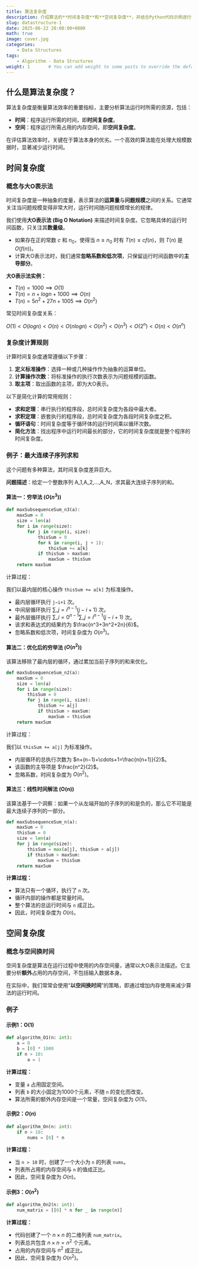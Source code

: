 ```yaml
---
title: 算法复杂度
description: 介绍算法的**时间复杂度**和**空间复杂度**，并结合Python代码示例进行说明
slug: datastructure-1
date: 2025-06-22 20:00:00+0800
math: true
image: cover.jpg
categories:
    - Data Structures
tags:
    - Algorithm - Data Structures
weight: 1       # You can add weight to some posts to override the default sorting (date descending)
---
```


## 什么是算法复杂度？

算法复杂度是衡量算法效率的重要指标，主要分析算法运行时所需的资源，包括：

- **时间**：程序运行所需的时间，即**时间复杂度**。
- **空间**：程序运行所需占用的内存空间，即**空间复杂度**。

在评估算法效率时，关键在于算法本身的优劣。一个高效的算法能在处理大规模数据时，显著减少运行时间。

## 时间复杂度

### 概念与大O表示法

时间复杂度是一种抽象的度量，表示算法的**运算量**与**问题规模**之间的关系。它通常关注当问题规模变得非常大时，运行时间随问题规模增长的规律。

我们使用**大O表示法 (Big O Notation)** 来描述时间复杂度。它忽略具体的运行时间函数，只关注其**数量级**。

- 如果存在正的常数 $c$ 和 $n_0$，使得当 $n\geq n_0$ 时有 $T(n)\leq cf(n)$，则 $T(n)$ 是 $O(f(n))$。
- 计算大O表示法时，我们通常**忽略系数和低次项**，只保留运行时间函数中的**主导部分**。

**大O表示法实例：**

- $T(n)=1000⟹O(1)$
- $T(n)=n+logn+1000⟹O(n)$
- $T(n)=5n^2+27n+1005⟹O(n^2)$

常见时间复杂度关系：

$O(1)<O(logn)<O(n)<O(nlogn)<O(n^2)<O(n^3)<O(2^n)<O(n)<O(n^n)$

### 复杂度计算规则

计算时间复杂度通常遵循以下步骤：

1. **定义标准操作**：选择一种或几种操作作为抽象的运算单位。
2. **计算操作次数**：将标准操作的执行次数表示为问题规模的函数。
3. **取主项**：取出函数的主项，即为大O表示。

以下是简化计算的常用规则：

- **求和定理**：串行执行的程序段，总时间复杂度为各段中最大者。
- **求积定理**：嵌套执行的程序段，总时间复杂度为各段时间复杂度之积。
- **循环语句**：时间复杂度等于循环体的运行时间乘以循环次数。
- **简化方法**：找出程序中运行时间最长的部分，它的时间复杂度就是整个程序的时间复杂度。

### 例子：最大连续子序列求和

这个问题有多种算法，其时间复杂度差异巨大。

**问题描述**：给定一个整数序列 A_1,A_2,...,A_N，求其最大连续子序列的和。

#### 算法一：穷举法 ($O(n^3)$)

``` Python
def maxSubsequenceSum_n3(a):
    maxSum = 0 
    size = len(a)
    for i in range(size):
        for j in range(i, size):
            thisSum = 0
            for k in range(i, j + 1):
                thisSum += a[k]
            if thisSum > maxSum:
                maxSum = thisSum
    return maxSum
```

计算过程：

我们以最内层的核心操作 `thisSum += a[k]` 为标准操作。

- 最内层循环执行 `j−i+1` 次。
- 中间层循环执行 $\sum \_ j = i^{n−1}(j−i+1)$ 次。
- 最外层循环执行 $\sum \_ i= 0^{n−1}\sum \_ j=i^{n−1}(j−i+1)$ 次。
- 该求和表达式的结果约为 $\frac{n^3+3n^2+2n}{6}$。
- 忽略系数和低次项，时间复杂度为 $O(n^3)$。

#### 算法二：优化后的穷举法 ($O(n^2)$)

该算法移除了最内层的循环，通过累加当前子序列的和来优化。

``` Python
def maxSubsequenceSum_n2(a):
    maxSum = 0
    size = len(a)
    for i in range(size):
        thisSum = 0
        for j in range(i, size):
            thisSum += a[j]
            if thisSum > maxSum:
                maxSum = thisSum
    return maxSum
```

计算过程：

我们以 `thisSum += a[j]` 为标准操作。

- 内层循环的总执行次数为 $n+(n−1)+\cdots+1=\frac{n(n+1)}{2}$。
- 该函数的主导项是 $\frac{n^2}{2}$。
- 忽略系数，时间复杂度为 $O(n^2)$。

#### 算法三：线性时间解法 (O(n))

该算法基于一个洞察：如果一个从左端开始的子序列的和是负的，那么它不可能是最大连续子序列的一部分。

``` Python
def maxSubsequenceSum_n(a):
    maxSum = 0
    thisSum = 0
    size = len(a)
    for j in range(size):
        thisSum = max(a[j], thisSum + a[j])
        if thisSum > maxSum:
            maxSum = thisSum
    return maxSum
```

**计算过程：**

- 算法只有一个循环，执行了 `n` 次。
- 循环内部的操作都是常量时间。
- 整个算法的总运行时间与 `n` 成正比。
- 因此，时间复杂度为 $O(n)$。

## 空间复杂度

### 概念与空间换时间

空间复杂度是算法在运行过程中使用的内存空间量，通常以大O表示法描述。它主要分析**额外**占用的内存空间，不包括输入数据本身。

在实际中，我们常常会使用“**以空间换时间**”的策略，即通过增加内存使用来减少算法的运行时间。

### 例子

#### 示例1：O(1)

``` Python
def algorithm_O1(n: int):
    a = 0
    b = [0] * 1000
    if n > 10:
        a = 1
```

**计算过程：**

- 变量 `a` 占用固定空间。
- 列表 `b` 的大小固定为1000个元素，不随 `n` 的变化而改变。
- 算法所需的额外内存空间是一个常量，空间复杂度为 $O(1)$。

#### 示例2：$O(n)$

``` Python
def algorithm_On(n: int):
    if n > 10:
        nums = [0] * n
```

**计算过程：**

- 当 `n > 10` 时，创建了一个大小为 `n` 的列表 `nums`。
- 列表所占用的内存空间与 `n` 的值成正比。
- 因此，空间复杂度为 $O(n)$。

#### 示例3：$O(n^2)$

``` Python
def algorithm_On2(n: int):
    num_matrix = [[0] * n for _ in range(n)]
```

**计算过程：**

- 代码创建了一个 $n\times n$ 的二维列表 `num_matrix`。
- 列表总共包含 $n\times n=n^2$ 个元素。
- 占用的内存空间与 $n^2$ 成正比。
- 因此，空间复杂度为 $O(n^2)$。
